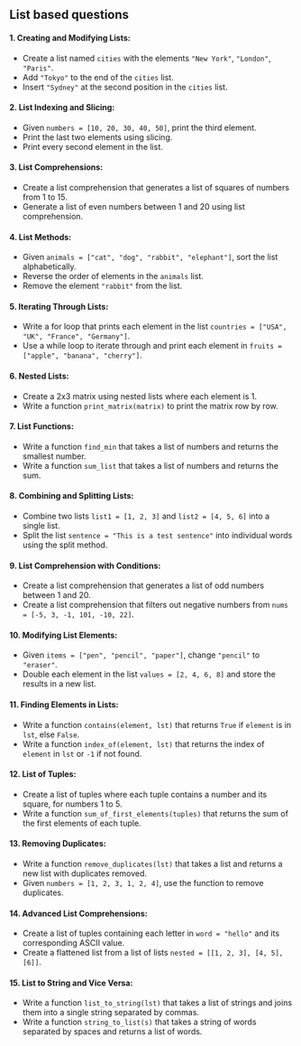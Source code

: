 ## List based questions
#### 1. Creating and Modifying Lists:
- Create a list named `cities` with the elements `"New York"`, `"London"`, `"Paris"`.
- Add `"Tokyo"` to the end of the `cities` list.
- Insert `"Sydney"` at the second position in the `cities` list.
#### 2. List Indexing and Slicing:
- Given `numbers = [10, 20, 30, 40, 50]`, print the third element.
- Print the last two elements using slicing.
- Print every second element in the list.
#### 3. List Comprehensions:
- Create a list comprehension that generates a list of squares of numbers from 1 to 15.
- Generate a list of even numbers between 1 and 20 using list comprehension.
#### 4. List Methods:
- Given `animals = ["cat", "dog", "rabbit", "elephant"]`, sort the list alphabetically.
- Reverse the order of elements in the `animals` list.
- Remove the element `"rabbit"` from the list.
#### 5. Iterating Through Lists:
- Write a for loop that prints each element in the list `countries = ["USA", "UK", "France", "Germany"]`.
- Use a while loop to iterate through and print each element in `fruits = ["apple", "banana", "cherry"]`.
#### 6. Nested Lists:
- Create a 2x3 matrix using nested lists where each element is 1.
- Write a function `print_matrix(matrix)` to print the matrix row by row.
#### 7. List Functions:
- Write a function `find_min` that takes a list of numbers and returns the smallest number.
- Write a function `sum_list` that takes a list of numbers and returns the sum.
#### 8. Combining and Splitting Lists:
- Combine two lists `list1 = [1, 2, 3]` and `list2 = [4, 5, 6]` into a single list.
- Split the list `sentence = "This is a test sentence"` into individual words using the split method.
#### 9. List Comprehension with Conditions:
- Create a list comprehension that generates a list of odd numbers between 1 and 20.
- Create a list comprehension that filters out negative numbers from `nums = [-5, 3, -1, 101, -10, 22]`.
#### 10. Modifying List Elements:
- Given `items = ["pen", "pencil", "paper"]`, change `"pencil"` to `"eraser"`.
- Double each element in the list `values = [2, 4, 6, 8]` and store the results in a new list.
#### 11. Finding Elements in Lists:
- Write a function `contains(element, lst)` that returns `True` if `element` is in `lst`, else `False`.
- Write a function `index_of(element, lst)` that returns the index of `element` in `lst` or `-1` if not found.
#### 12. List of Tuples:
- Create a list of tuples where each tuple contains a number and its square, for numbers 1 to 5.
- Write a function `sum_of_first_elements(tuples)` that returns the sum of the first elements of each tuple.
#### 13. Removing Duplicates:
- Write a function `remove_duplicates(lst)` that takes a list and returns a new list with duplicates removed.
- Given `numbers = [1, 2, 3, 1, 2, 4]`, use the function to remove duplicates.
#### 14. Advanced List Comprehensions:
- Create a list of tuples containing each letter in `word = "hello"` and its corresponding ASCII value.
- Create a flattened list from a list of lists `nested = [[1, 2, 3], [4, 5], [6]]`.
#### 15. List to String and Vice Versa:
- Write a function `list_to_string(lst)` that takes a list of strings and joins them into a single string separated by commas.
- Write a function `string_to_list(s)` that takes a string of words separated by spaces and returns a list of words.
